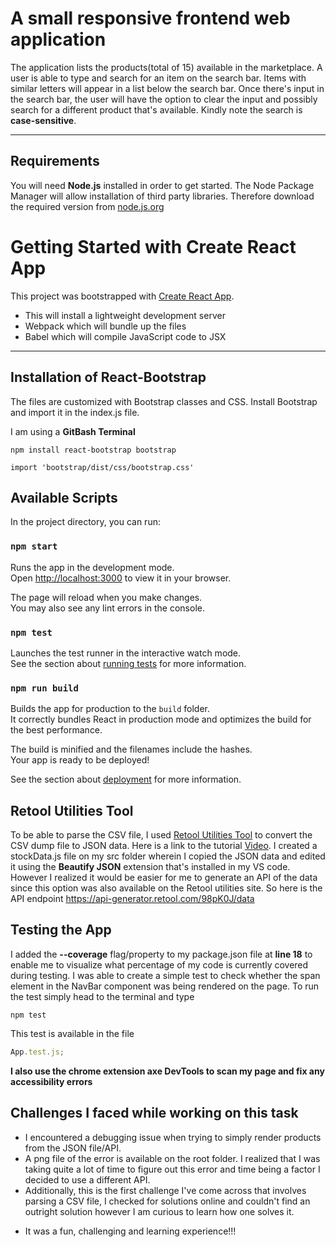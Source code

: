 # A small responsive frontend web application

The application lists the products(total of 15) available in the marketplace. A user is able to type and search for an item on the search bar. Items with similar letters will appear in a list below the search bar. Once there's input in the search bar, the user will have the option to clear the input and possibly search for a different product that's available.
Kindly note the search is **case-sensitive**.

---

## Requirements

You will need **Node.js** installed in order to get started. The Node Package Manager will allow installation of third party libraries. Therefore download the required version from [node.js.org]("https://nodejs.org/en/")

# Getting Started with Create React App

This project was bootstrapped with [Create React App](https://github.com/facebook/create-react-app).

- This will install a lightweight development server
- Webpack which will bundle up the files
- Babel which will compile JavaScript code to JSX

---

## Installation of React-Bootstrap

The files are customized with Bootstrap classes and CSS. Install Bootstrap and import it in the index.js file.

I am using a **GitBash Terminal**

```
npm install react-bootstrap bootstrap
```

```
import 'bootstrap/dist/css/bootstrap.css'
```

## Available Scripts

In the project directory, you can run:

### `npm start`

Runs the app in the development mode.\
Open [http://localhost:3000](http://localhost:3000) to view it in your browser.

The page will reload when you make changes.\
You may also see any lint errors in the console.

### `npm test`

Launches the test runner in the interactive watch mode.\
See the section about [running tests](https://facebook.github.io/create-react-app/docs/running-tests) for more information.

### `npm run build`

Builds the app for production to the `build` folder.\
It correctly bundles React in production mode and optimizes the build for the best performance.

The build is minified and the filenames include the hashes.\
Your app is ready to be deployed!

See the section about [deployment](https://facebook.github.io/create-react-app/docs/deployment) for more information.

## Retool Utilities Tool

To be able to parse the CSV file, I used [Retool Utilities Tool]("https://retool.com/utilities/convert-csv-to-json")
to convert the CSV dump file to JSON data.
Here is a link to the tutorial [Video]("https://www.youtube.com/watch?v=hyV71RJeuOI" "youtube tutorial").
I created a stockData.js file on my src folder wherein I copied the JSON data and edited it using the **Beautify JSON** extension that's installed in my VS code.
However I realized it would be easier for me to generate an API of the data since this option was also available on the Retool utilities site. So here is the API endpoint https://api-generator.retool.com/98pK0J/data

## Testing the App

I added the **--coverage** flag/property to my package.json file at **line 18** to enable me to visualize what percentage of my code is currently covered during testing.
I was able to create a simple test to check whether the span element in the NavBar component was being rendered on the page. To run the test simply head to the terminal and type

```
npm test
```

This test is available in the file

```javascript
App.test.js;
```

**I also use the chrome extension axe DevTools to scan my page and fix any accessibility errors**

## Challenges I faced while working on this task

- I encountered a debugging issue when trying to simply render products from the JSON file/API.
- A png file of the error is available on the root folder. I realized that I was taking quite a lot of time to figure out this error and time being a factor I decided to use a different API.
- Additionally, this is the first challenge I've come across that involves parsing a CSV file, I checked for solutions online and couldn't find an outright solution however I am curious to learn how one solves it.

* It was a fun, challenging and learning experience!!!
